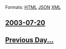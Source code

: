 
Formats: [HTML](2003/07/20/index.html)  [JSON](2003/07/20/index.json)  [XML](2003/07/20/index.xml)  

## [2003-07-20](/news/2003/07/20/index.md)

## [Previous Day...](/news/2003/07/19/index.md)

